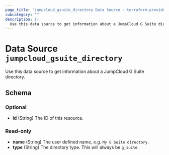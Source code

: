```yaml
---
page_title: "jumpcloud_gsuite_directory Data Source - terraform-provider-jumpcloud"
subcategory: ""
description: |-
  Use this data source to get information about a JumpCloud G Suite directory.
---
```


# Data Source `jumpcloud_gsuite_directory`

Use this data source to get information about a JumpCloud G Suite directory.



## Schema

### Optional

- **id** (String) The ID of this resource.

### Read-only

- **name** (String) The user defined name, e.g. `My G Suite directory`.
- **type** (String) The directory type. This will always be `g_suite`.


